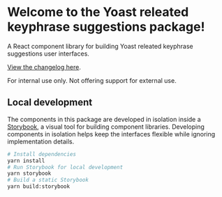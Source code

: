 # Welcome to the Yoast releated keyphrase suggestions package!
A React component library for building Yoast releated keyphrase suggestions user interfaces. 

[View the changelog here](https://github.com/Yoast/wordpress-seo/blob/trunk/packages/related-keyphrase-suggestions/changelog.md).

For internal use only. Not offering support for external use.

## Local development
The components in this package are developed in isolation inside a [Storybook](https://storybook.js.org/), a visual tool for building component libraries. Developing components in isolation helps keep the interfaces flexible while ignoring implementation details.

```sh
# Install dependencies
yarn install
# Run Storybook for local development
yarn storybook
# Build a static Storybook
yarn build:storybook
```
